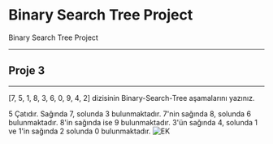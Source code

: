 # Binary Search Tree Project
Binary Search Tree Project

---------------------------------
## Proje 3
---------------------------------

[7, 5, 1, 8, 3, 6, 0, 9, 4, 2] dizisinin Binary-Search-Tree aşamalarını yazınız.

5 Çatıdır. Sağında 7, solunda 3 bulunmaktadır. 7'nin sağında 8, solunda 6 bulunmaktadır. 8'in sağında ise 9 bulunmaktadır.
3'ün sağında 4, solunda 1 ve 1'in sağında 2 solunda 0 bulunmaktadır. 
![EK](https://user-images.githubusercontent.com/103610306/168444584-f16a0cd7-cc4d-45cc-b7a1-1b721fd23cd9.png)
